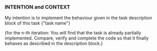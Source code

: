 ### INTENTION and CONTEXT
My intention is to implement the behaviour given in the task description block of this task {"task name"} 

{for the n-th iteration: You will find that the task is already partially implemented. Compare, verify and complete the code so that it finally behaves as described in the description block.}